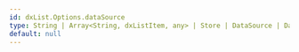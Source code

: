 ```yaml
---
id: dxList.Options.dataSource
type: String | Array<String, dxListItem, any> | Store | DataSource | DataSource_Options
default: null
---
```

